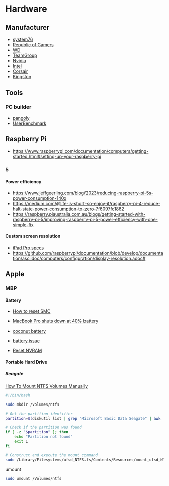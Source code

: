 # Hardware

## Manufacturer

- [system76](https://system76.com/)
- [Republic of Gamers](https://rog.asus.com/)
- [WD](https://www.westerndigital.com/)
- [TeamGroup](https://www.teamgroupinc.com/en/)
- [Nvidia](https://www.nvidia.com/en-us/)
- [Intel](https://www.intel.com/)
- [Corsair](https://www.corsair.com)
- [Kingston](https://www.kingston.com)

## Tools

### PC builder

- [pangoly](https://pangoly.com/en/pc-builder)
- [UserBenchmark](https://ram.userbenchmark.com/)

## Raspberry Pi

- https://www.raspberrypi.com/documentation/computers/getting-started.html#setting-up-your-raspberry-pi

### 5

#### Power efficiency

- https://www.jeffgeerling.com/blog/2023/reducing-raspberry-pi-5s-power-consumption-140x
- https://medium.com/@life-is-short-so-enjoy-it/raspberry-pi-4-reduce-halt-state-power-consumption-to-zero-7f6097fc1862
- https://raspberry.piaustralia.com.au/blogs/getting-started-with-raspberry-pi-5/improving-raspberry-pi-5-power-efficiency-with-one-simple-fix

#### Custom screen resolution

- [iPad Pro specs](https://www.apple.com/au/ipad-pro/specs/)
- https://github.com/raspberrypi/documentation/blob/develop/documentation/asciidoc/computers/configuration/display-resolution.adoc#

## Apple

### MBP

#### Battery

- [How to reset SMC](https://support.apple.com/en-gb/102605)
- [MacBook Pro shuts down at 40% battery](https://discussions.apple.com/thread/250650983?sortBy=rank)
- [coconut battery](https://www.coconut-flavour.com/coconutbattery/)
- [battery issue](https://zh.ifixit.com/Answers/View/342625/MacBook+shuts+down+randomly+with+still+battery+charge+left?srsltid=AfmBOoq9rhB8ldXyjkkDe6SEkENLp3yvxZu0jeB43MfCzIfJMhqpEA7E)

- [Reset NVRAM](https://support.apple.com/en-us/102539)

#### Portable Hard Drive

##### Seagate

[How To Mount NTFS Volumes Manually](https://kb.paragon-software.com/article/56)

```sh
#!/bin/bash

sudo mkdir /Volumes/ntfs

# Get the partition identifier
partition=$(diskutil list | grep "Microsoft Basic Data Seagate" | awk '{print $NF}')

# Check if the partition was found
if [ -z "$partition" ]; then
    echo "Partition not found"
    exit 1
fi

# Construct and execute the mount command
sudo /Library/Filesystems/ufsd_NTFS.fs/Contents/Resources/mount_ufsd_NTFS /dev/$partition /Volumes/ntfs
```

umount

```sh
sudo umount /Volumes/ntfs
```

